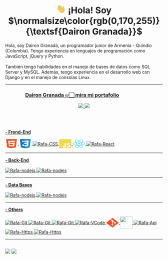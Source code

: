 <h1 align="center"><img src="https://raw.githubusercontent.com/patrickwebsdev/patrickwebsdev/master/images/handshake.webp" width="30px"/> ¡Hola! Soy $\normalsize\color{rgb(0,170,255)}{\textsf{Dairon Granada}}$</h1>

Hola, soy Dairon Granada, un programador junior de Armenia - Quindío (Colombia). Tengo experiencia en lenguajes de programación como JavaScript, jQuery y Python. </br></br>
También tengo habilidades en el manejo de bases de datos como SQL Server y MySQL. Además, tengo experiencia en el desarrollo web con Django y en el manejo de consolas Linux.

<hr>


<div style='margin-left: 4rem' >
  <a href="https://portafolio-dairongranada.netlify.app"><h3 color:#fff >Dairon Granada  👉🏻 <a href='https://dairongranada.github.io/ProfileDG/'>mira mi portafolio </a>  </h3></a>
</div>


<div align="center">
  <a href="https://github.com/dairongranada">
  <img height="160em" src="https://github-readme-stats-sigma-five.vercel.app/api?username=dairongranada&show_icons=true&theme=tokyonight"/>
  <img height="160em" src="https://github-readme-stats-sigma-five.vercel.app/api/top-langs/?username=dairongranada&layout=compact&theme=tokyonight"/>
</div>
      
  
<div style="display: inline_block"> 
 </br> </br> </br>
  <p><b>- Frond-End</b></p>
  <img align="center" alt="Rafa-HTML" height="30" width="40" src="https://raw.githubusercontent.com/devicons/devicon/master/icons/html5/html5-original.svg">
  <img align="center" alt="Rafa-CSS" height="30" width="40" src="https://raw.githubusercontent.com/devicons/devicon/master/icons/css3/css3-original.svg">
  <img align="center" alt="Rafa-CSS" height="30" width="40" src="https://cdn.jsdelivr.net/gh/devicons/devicon/icons/bootstrap/bootstrap-original.svg" /> 
  <img align="center" alt="javaS" height="30" width="40" src="https://raw.githubusercontent.com/devicons/devicon/master/icons/javascript/javascript-plain.svg">
  <img align="center" alt="Rafa-React" height="30" width="40" src="https://raw.githubusercontent.com/devicons/devicon/master/icons/react/react-original.svg">
  <img align="center" alt="Rafa-React" height="30" width="40"  src="https://cdn.jsdelivr.net/gh/devicons/devicon/icons/jquery/jquery-original.svg" />
          
  <hr>
  
  <p><b>- Back-End</b></p>
  <img align="center" alt="Rafa-nodejs" height="30" width="40" src="https://cdn.jsdelivr.net/gh/devicons/devicon/icons/python/python-original.svg" />
  <img align="center" alt="Rafa-nodejs" height="30" width="40" src="https://cdn.jsdelivr.net/gh/devicons/devicon/icons/django/django-plain.svg" />
             
  <hr>
  
  <p><b>- Data Bases</b></p>
  <img align="center" alt="Rafa-nodejs" height="30" width="40" src="https://cdn.jsdelivr.net/gh/devicons/devicon/icons/mysql/mysql-original.svg" />
  <img align="center" alt="Rafa-nodejs" height="30" width="40" src="https://cdn.jsdelivr.net/gh/devicons/devicon/icons/sqlite/sqlite-original.svg" />
  <hr>

  
  <p> <b>- Others</b></p>
  
  <img align="center" alt="Rafa-Git" height="30" width="40"  src="https://cdn.jsdelivr.net/gh/devicons/devicon/icons/ubuntu/ubuntu-plain.svg" />
        
  <img align="center" alt="Rafa-Git" height="30" width="40"  src="https://cdn.jsdelivr.net/gh/devicons/devicon/icons/docker/docker-original.svg" />
          
  <img align="center" alt="Rafa-Git" height="30" width="40"  src="https://cdn.jsdelivr.net/gh/devicons/devicon/icons/apache/apache-original.svg" />  
  <img align="center" alt="Rafa-VCode" height="30" width="30" src="https://upload.wikimedia.org/wikipedia/commons/thumb/9/9a/Visual_Studio_Code_1.35_icon.svg/2048px-Visual_Studio_Code_1.35_icon.svg.png">   
  <img align="center" alt="Rafa-Git" height="30" width="40" src="https://raw.githubusercontent.com/devicons/devicon/master/icons/git/git-original.svg">
  <img align="center" height="40" width="40" src="https://cdn.jsdelivr.net/gh/devicons/devicon/icons/jquery/jquery-original-wordmark.svg" />     
  <img align="center" alt="Rafa-Api" height="30" width="30" src="https://cdn-icons-png.flaticon.com/512/2165/2165022.png">    
  <img align="center" alt="Rafa-Https" height="30" width="30" src="https://cdn-icons-png.flaticon.com/512/1553/1553678.png">  
  <img align="center" alt="Rafa-Https" height="30" width="30" src="https://cdn.jsdelivr.net/gh/devicons/devicon/icons/linux/linux-original.svg" />
          
  <hr>

  
 
 ##
  
 <div> 
  <a href="https://instagram.com/dairongranadaa" target="_blank"><img src="https://img.shields.io/badge/-Instagram-%23E4405F?style=for-the-badge&logo=instagram&logoColor=white" target="_blank"></a>
 <a href = "mailto:dairongranada21@gmail.com"><img src="https://img.shields.io/badge/-Gmail-%23333?style=for-the-badge&logo=gmail&logoColor=white" target="_blank"></a>

 </div>
  
  
